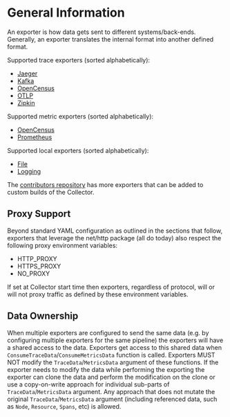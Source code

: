 # General Information

An exporter is how data gets sent to different systems/back-ends. Generally, an
exporter translates the internal format into another defined format.

Supported trace exporters (sorted alphabetically):

- [Jaeger](jaegerexporter/README.md)
- [Kafka](kafkaexporter/README.md)
- [OpenCensus](opencensusexporter/README.md)
- [OTLP](otlpexporter/README.md)
- [Zipkin](zipkinexporter/README.md)

Supported metric exporters (sorted alphabetically):

- [OpenCensus](opencensusexporter/README.md)
- [Prometheus](prometheusexporter/README.md)

Supported local exporters (sorted alphabetically):

- [File](fileexporter/README.md)
- [Logging](loggingexporter/README.md)

The [contributors repository](https://github.com/open-telemetry/opentelemetry-collector-contrib)
 has more exporters that can be added to custom builds of the Collector.

## Proxy Support

Beyond standard YAML configuration as outlined in the sections that follow,
exporters that leverage the net/http package (all do today) also respect the
following proxy environment variables:

- HTTP_PROXY
- HTTPS_PROXY
- NO_PROXY

If set at Collector start time then exporters, regardless of protocol,
will or will not proxy traffic as defined by these environment variables.

## Data Ownership

When multiple exporters are configured to send the same data (e.g. by configuring multiple
exporters for the same pipeline) the exporters will have a shared access to the data.
Exporters get access to this shared data when `ConsumeTraceData`/`ConsumeMetricsData`
function is called. Exporters MUST NOT modify the `TraceData`/`MetricsData` argument of
these functions. If the exporter needs to modify the data while performing the exporting
the exporter can clone the data and perform the modification on the clone or use a
copy-on-write approach for individual sub-parts of `TraceData`/`MetricsData` argument.
Any approach that does not mutate the original `TraceData`/`MetricsData` argument
(including referenced data, such as `Node`, `Resource`, `Spans`, etc) is allowed.
